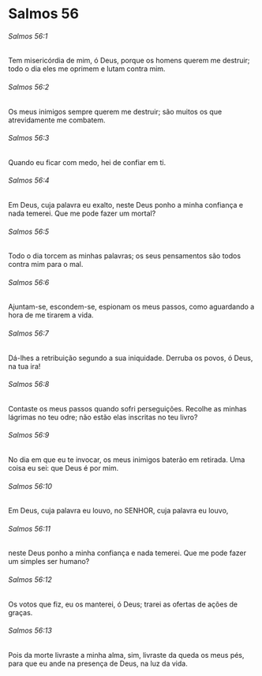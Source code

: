 # Salmos 56

###### Salmos 56:1

Tem misericórdia de mim, ó Deus, porque os homens querem me destruir; todo o dia eles me oprimem e lutam contra mim.

###### Salmos 56:2

Os meus inimigos sempre querem me destruir; são muitos os que atrevidamente me combatem.

###### Salmos 56:3

Quando eu ficar com medo, hei de confiar em ti.

###### Salmos 56:4

Em Deus, cuja palavra eu exalto, neste Deus ponho a minha confiança e nada temerei. Que me pode fazer um mortal?

###### Salmos 56:5

Todo o dia torcem as minhas palavras; os seus pensamentos são todos contra mim para o mal.

###### Salmos 56:6

Ajuntam-se, escondem-se, espionam os meus passos, como aguardando a hora de me tirarem a vida.

###### Salmos 56:7

Dá-lhes a retribuição segundo a sua iniquidade. Derruba os povos, ó Deus, na tua ira!

###### Salmos 56:8

Contaste os meus passos quando sofri perseguições. Recolhe as minhas lágrimas no teu odre; não estão elas inscritas no teu livro?

###### Salmos 56:9

No dia em que eu te invocar, os meus inimigos baterão em retirada. Uma coisa eu sei: que Deus é por mim.

###### Salmos 56:10

Em Deus, cuja palavra eu louvo, no SENHOR, cuja palavra eu louvo,

###### Salmos 56:11

neste Deus ponho a minha confiança e nada temerei. Que me pode fazer um simples ser humano?

###### Salmos 56:12

Os votos que fiz, eu os manterei, ó Deus; trarei as ofertas de ações de graças.

###### Salmos 56:13

Pois da morte livraste a minha alma, sim, livraste da queda os meus pés, para que eu ande na presença de Deus, na luz da vida.

